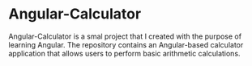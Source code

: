 # Angular-Calculator
Angular-Calculator is a smal project that I created with the purpose of learning Angular. The repository contains an Angular-based calculator application that allows users to perform basic arithmetic calculations.
